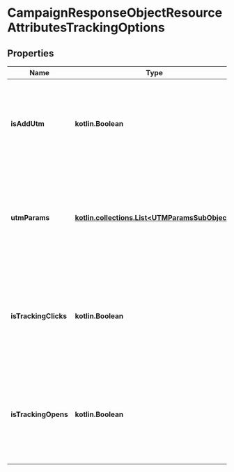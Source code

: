 
# CampaignResponseObjectResourceAttributesTrackingOptions

## Properties
| Name | Type | Description | Notes |
| ------------ | ------------- | ------------- | ------------- |
| **isAddUtm** | **kotlin.Boolean** | Whether the campaign needs UTM parameters. If set to False, UTM params will not be used. |  [optional] |
| **utmParams** | [**kotlin.collections.List&lt;UTMParamsSubObject&gt;**](UTMParamsSubObject.md) | A list of UTM parameters. If an empty list is given and is_add_utm is True, uses company defaults. |  [optional] |
| **isTrackingClicks** | **kotlin.Boolean** | Whether the campaign is tracking click events. If not specified, uses company defaults. |  [optional] |
| **isTrackingOpens** | **kotlin.Boolean** | Whether the campaign is tracking open events. If not specified, uses company defaults. |  [optional] |



